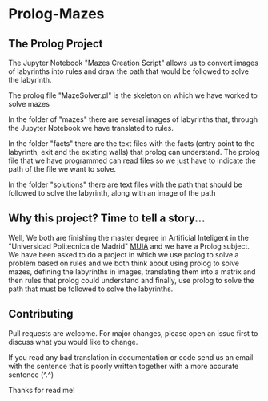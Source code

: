 # Prolog-Mazes

## The Prolog Project
The Jupyter Notebook "Mazes Creation Script" allows us to convert images of labyrinths into rules 
and draw the path that would be followed to solve the labyrinth.

The prolog file "MazeSolver.pl" is the skeleton on which we have worked to solve mazes

In the folder of "mazes" there are several images of labyrinths that, through the Jupyter Notebook 
we have translated to rules.

In the folder "facts" there are the text files with the facts (entry point to the labyrinth, exit and the 
existing walls) that prolog can understand. The prolog file that we have programmed can read files so we just 
have to indicate the path of the file we want to solve.

In the folder "solutions" there are text files with the path that should be followed to solve the labyrinth, 
along with an image of the path

## Why this project? Time to tell a story...
Well, We both are finishing the master degree in Artificial Inteligent in the "Universidad Politecnica de Madrid" 
[MUIA](http://www.dia.fi.upm.es/masteria/?q=es/MUIA) and we have a Prolog subject. We have been asked to do a 
project in which we use prolog to solve a problem based on rules and we both think about using prolog to 
solve mazes, defining the labyrinths in images, translating them into a matrix and then rules that prolog 
could understand and finally, use prolog to solve the path that must be followed to solve the labyrinths.

## Contributing
Pull requests are welcome. For major changes, please open an issue first to discuss what you would like to change.

If you read any bad translation in documentation or code send us an email with the sentence that is 
poorly written together with a more accurate sentence (^.^)

Thanks for read me!